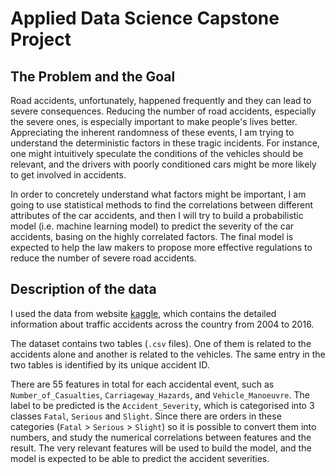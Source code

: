 # Applied Data Science Capstone Project

## The Problem and the Goal

Road accidents, unfortunately, happened frequently and they can lead to severe consequences. Reducing the number of road accidents, especially the severe ones, is especially important to make people's lives better. Appreciating the inherent randomness of these events, I am trying to understand the deterministic factors in these tragic incidents. For instance, one might intuitively speculate the conditions of the vehicles should be relevant, and the drivers with poorly conditioned cars might be more likely to get involved in accidents.

In order to concretely understand what factors might be important, I am going to use statistical methods to find the correlations between different attributes of the car accidents, and then I will try to build a probabilistic model (i.e. machine learning model) to predict the severity of the car accidents, basing on the highly correlated factors. The final model is expected to help the law makers to propose more effective regulations to reduce the number of severe road accidents.

## Description of the data

I used the data from website [kaggle](https://www.kaggle.com/tsiaras/uk-road-safety-accidents-and-vehicles?select=Accident_Information.csv), which contains the detailed information about traffic accidents across the country from 2004 to 2016.

The dataset contains two tables (`.csv` files). One of them is related to the accidents alone and another is related to the vehicles. The same entry in the two tables is identified by its unique accident ID.

There are 55 features in total for each accidental event, such as `Number_of_Casualties`, `Carriageway_Hazards`, and `Vehicle_Manoeuvre`. The label to be predicted is the `Accident_Severity`, which is categorised into 3 classes `Fatal`, `Serious` and `Slight`. Since there are orders in these categories (`Fatal` > `Serious` > `Slight`) so it is possible to convert them into numbers, and study the numerical correlations between features and the result. The very relevant features will be used to build the model, and the model is expected to be able to predict the accident severities.
